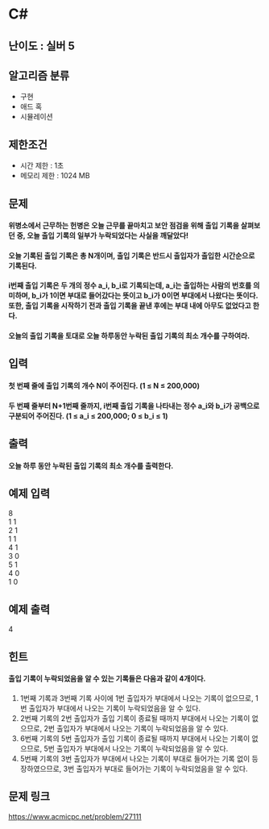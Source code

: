 # C#

## 난이도 : 실버 5

## 알고리즘 분류
  - 구현
  - 애드 혹
  - 시뮬레이션

## 제한조건
  - 시간 제한 : 1초
  - 메모리 제한 : 1024 MB

## 문제
#### 위병소에서 근무하는 헌병은 오늘 근무를 끝마치고 보안 점검을 위해 출입 기록을 살펴보던 중, 오늘 출입 기록의 일부가 누락되었다는 사실을 깨달았다!
#### 오늘 기록된 출입 기록은 총 N개이며, 출입 기록은 반드시 출입자가 출입한 시간순으로 기록된다.
#### i번째 출입 기록은 두 개의 정수 a_i, b_i로 기록되는데, a_i는 출입하는 사람의 번호를 의미하며, b_i가 1이면 부대로 들어갔다는 뜻이고 b_i가 0이면 부대에서 나왔다는 뜻이다. 또한, 출입 기록을 시작하기 전과 출입 기록을 끝낸 후에는 부대 내에 아무도 없었다고 한다.
#### 오늘의 출입 기록을 토대로 오늘 하루동안 누락된 출입 기록의 최소 개수를 구하여라.

## 입력
#### 첫 번째 줄에 출입 기록의 개수 N이 주어진다. (1 ≤ N ≤ 200,000) 
#### 두 번째 줄부터 N+1번째 줄까지, i번째 출입 기록을 나타내는 정수 a_i와 b_i가 공백으로 구분되어 주어진다. (1 ≤ a_i ≤ 200,000; 0 ≤ b_i ≤ 1)

## 출력
#### 오늘 하루 동안 누락된 출입 기록의 최소 개수를 출력한다.

## 예제 입력
8<br/>
1 1<br/>
2 1<br/>
1 1<br/>
4 1<br/>
3 0<br/>
5 1<br/>
4 0<br/>
1 0<br/>

## 예제 출력
4<br>

## 힌트
#### 출입 기록이 누락되었음을 알 수 있는 기록들은 다음과 같이 4개이다.
  1. 1번째 기록과 3번째 기록 사이에 1번 출입자가 부대에서 나오는 기록이 없으므로, 1번 출입자가 부대에서 나오는 기록이 누락되었음을 알 수 있다.
  2. 2번째 기록의 2번 출입자가 출입 기록이 종료될 때까지 부대에서 나오는 기록이 없으므로, 2번 출입자가 부대에서 나오는 기록이 누락되었음을 알 수 있다.
  3. 6번째 기록의 5번 출입자가 출입 기록이 종료될 때까지 부대에서 나오는 기록이 없으므로, 5번 출입자가 부대에서 나오는 기록이 누락되었음을 알 수 있다.
  4. 5번째 기록의 3번 출입자가 부대에서 나오는 기록이 부대로 들어가는 기록 없이 등장하였으므로, 3번 출입자가 부대로 들어가는 기록이 누락되었음을 알 수 있다.

## 문제 링크
https://www.acmicpc.net/problem/27111